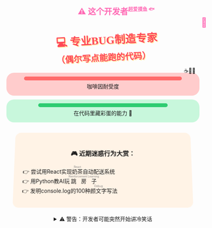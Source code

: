 <div align="center">
<div align="center" style="position: relative">
  <!-- 漂浮文字效果 -->
  <h2 style="color: #ff69b4;
             animation: float 3s ease-in-out infinite;
             position: relative">
    ⚠️ 这个开发者
    <span style="position: absolute;
                font-size: 0.6em;
                animation: bounce 0.8s infinite">
      超爱摸鱼 🐟
    </span>

  <div style="position:absolute; 
              bottom:-30px; 
              right:-20px;
              font-size:24px;
              animation: bounce 1s infinite">
    🐾
  </div>
</div>


  <!-- 动态标题 -->
  <h1 style="color: #ff4757; font-family: 'Comic Neue', cursive; 
             text-shadow: 2px 2px #ffeaa7;
             transform: rotate(-3deg)">
    👩💻 专业BUG制造专家<br> 
    <span style="font-size:0.8em">（偶尔写点能跑的代码）</span>
  </h1>

  <!-- 搞怪技能条 -->
  <div class="skills" style="display: grid; gap: 10px; margin: 25px 0">
    <div style="background: #ffcccc; padding: 10px; border-radius: 20px;
               position: relative">
      <span style="display: block; width: 85%; background: #ff6b6b;
                  height: 10px; border-radius: 5px"></span>
      <div class="emoji-stack" style="position: absolute; right: 10px; top: -15px">
        ☕️🐛💥
      </div>
      <p style="margin:5px 0">咖啡因耐受度</p>
    </div>
  
  <div style="background: #c8f7dc; padding: 10px; border-radius: 20px;
               animation: wiggle 2s infinite">
      <span style="display: block; width: 70%; background: #2ecc71;
                  height: 10px; border-radius: 5px"></span>
      <p style="margin:5px 0">在代码里藏彩蛋的能力 🥚</p>
    </div>
  </div>

  <!-- 项目冷笑话 -->
  <div class="project" style="background: #fff3e6; padding: 20px; 
              border-radius: 15px; margin: 20px;
              transform: perspective(500px) rotateX(5deg)">
    <h3>🎮 近期迷惑行为大赏：</h3>
    <ul style="text-align: left; list-style: '👉 '">
      <li>尝试用React实现<ruby>奶茶<rt style="color:gray">React</rt></ruby>自动配送系统</li>
      <li>用Python教AI玩<ruby>跳房子<rt style="color:gray">Reinforcement Learning</rt></ruby></li>
      <li>发明console.log的100种<ruby>颜文字<rt style="color:gray">Debug</rt></ruby>写法</li>
    </ul>
  </div>
  <details>
      <summary>⚠️ 警告：开发者可能突然开始讲冷笑话</summary>
      <p>为什么程序员喜欢黑暗模式？<br>因为亮光会吸引bugs！☕</p>
    </details>
  </div>
</div>
